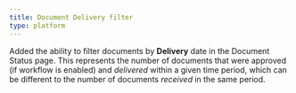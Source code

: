 ```yaml
---
title: Document Delivery filter
type: platform
---
```


Added the ability to filter documents by **Delivery** date in the Document Status page. This represents the number of documents that were approved (if workflow is enabled) and *delivered* within a given time period, which can be different to the number of documents *received* in the same period.